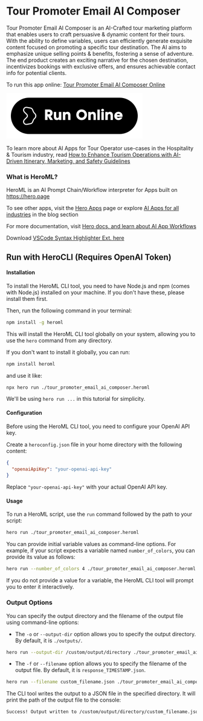 # Tour Promoter Email AI Composer

Tour Promoter Email AI Composer is an AI-Crafted tour marketing platform that enables users to craft persuasive & dynamic content for their tours. With the ability to define variables, users can efficiently generate exquisite content focused on promoting a specific tour destination. The AI aims to emphasize unique selling points & benefits, fostering a sense of adventure. The end product creates an exciting narrative for the chosen destination, incentivizes bookings with exclusive offers, and ensures achievable contact info for potential clients.

To run this app online: [Tour Promoter Email AI Composer Online](https://hero.page/app/tour-promoter-email-ai-composer-ai-crafted-persuasive-tour-marketing/8AwVZfDgNiLL2dXBjoC1)

[![Run Tour Promoter Email AI Composer Online](/assets/run.svg)](https://hero.page/app/tour-promoter-email-ai-composer-ai-crafted-persuasive-tour-marketing/8AwVZfDgNiLL2dXBjoC1)

To learn more about AI Apps for Tour Operator use-cases in the Hospitality & Tourism industry, read [How to Enhance Tourism Operations with AI-Driven Itinerary, Marketing, and Safety Guidelines](https://hero.page/blog/ai/hospitality-and-tourism/how-to-enhance-tourism-operations-with-ai-driven-itinerary-marketing-and-safety-guidelines/170983)

### What is HeroML?
HeroML is an AI Prompt Chain/Workflow interpreter for Apps built on https://hero.page 

To see other apps, visit the [Hero Apps](https://hero.page/apps) page or explore [AI Apps for all industries](https://hero.page/blog) in the blog section

For more documentation, visit [Hero docs, and learn about AI App Workflows](https://hero.page/tutorials/introduction-to-heroml)

Download [VSCode Syntax Highlighter Ext. here](https://marketplace.visualstudio.com/items?itemName=hero-page.heroml)

## Run with HeroCLI (Requires OpenAI Token)

#### Installation

To install the HeroML CLI tool, you need to have Node.js and npm (comes with Node.js) installed on your machine. If you don't have these, please install them first. 

Then, run the following command in your terminal:

```bash
npm install -g heroml
```

This will install the HeroML CLI tool globally on your system, allowing you to use the `hero` command from any directory.

If you don't want to install it globally, you can run:

```bash
npm install heroml
```

and use it like:

```bash
npx hero run ./tour_promoter_email_ai_composer.heroml
```

We'll be using `hero run ...` in this tutorial for simplicity.

#### Configuration

Before using the HeroML CLI tool, you need to configure your OpenAI API key. 

Create a `heroconfig.json` file in your home directory with the following content:

```json
{
  "openaiApiKey": "your-openai-api-key"
}
```

Replace `"your-openai-api-key"` with your actual OpenAI API key.

#### Usage

To run a HeroML script, use the `run` command followed by the path to your script:

```bash
hero run ./tour_promoter_email_ai_composer.heroml
```

You can provide initial variable values as command-line options. For example, if your script expects a variable named `number_of_colors`, you can provide its value as follows:

```bash
hero run --number_of_colors 4 ./tour_promoter_email_ai_composer.heroml
```

If you do not provide a value for a variable, the HeroML CLI tool will prompt you to enter it interactively.

### Output Options

You can specify the output directory and the filename of the output file using command-line options:

- The `-o` or `--output-dir` option allows you to specify the output directory. By default, it is `./outputs/`.

```bash
hero run --output-dir /custom/output/directory ./tour_promoter_email_ai_composer.heroml
```

- The `-f` or `--filename` option allows you to specify the filename of the output file. By default, it is `response_TIMESTAMP.json`.

```bash
hero run --filename custom_filename.json ./tour_promoter_email_ai_composer.heroml
```

The CLI tool writes the output to a JSON file in the specified directory. It will print the path of the output file to the console:

```bash
Success! Output written to /custom/output/directory/custom_filename.json
```


